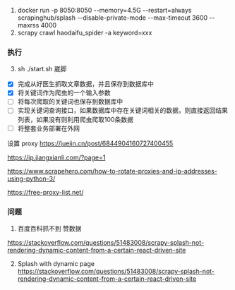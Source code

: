1. docker run -p 8050:8050 --memory=4.5G  --restart=always scrapinghub/splash --disable-private-mode --max-timeout 3600 --maxrss 4000
2. scrapy crawl haodaifu_spider -a keyword=xxx

### 执行
3. sh ./start.sh 崴脚

- [x] 完成从好医生抓取文章数据，并且保存到数据库中
- [x] 将关键词作为爬虫的一个输入参数
- [ ] 将每次爬取的关键词也保存到数据库中
- [ ] 实现关键词查询接口，如果数据库中存在关键词相关的数据，则直接返回结果列表，如果没有则利用爬虫爬取100条数据
- [ ] 将整套业务部署在外网

设置 proxy
https://juejin.cn/post/6844904160727400455

https://ip.jiangxianli.com/?page=1

https://www.scrapehero.com/how-to-rotate-proxies-and-ip-addresses-using-python-3/

https://free-proxy-list.net/


### 问题
1. 百度百科抓不到 赞数据

https://stackoverflow.com/questions/51483008/scrapy-splash-not-rendering-dynamic-content-from-a-certain-react-driven-site


2. Splash with dynamic page
https://stackoverflow.com/questions/51483008/scrapy-splash-not-rendering-dynamic-content-from-a-certain-react-driven-site